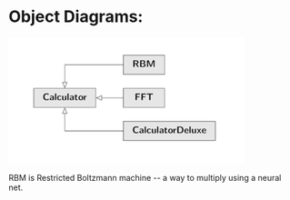 # Object Diagrams:

![img.png](../images/img.png)

RBM is Restricted Boltzmann machine -- a way to multiply using a neural net. 


